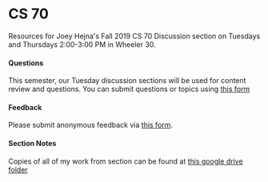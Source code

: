 # CS 70

Resources for Joey Hejna's Fall 2019 CS 70 Discussion section on Tuesdays and Thursdays 2:00-3:00 PM in Wheeler 30.

#### Questions
This semester, our Tuesday discussion sections will be used for content review and questions. You can submit questions or topics using [this form](https://forms.gle/LQcvN8bDnA796QTaA)

#### Feedback
Please submit anonymous feedback via [this form](https://forms.gle/Dv5pHBDFj19v3u8G9).

#### Section Notes
Copies of all of my work from section can be found at [this google drive folder](https://drive.google.com/drive/folders/19GVAKAMKgqNsOvigSuH32FhGGOLoVW9Z?usp=sharing)